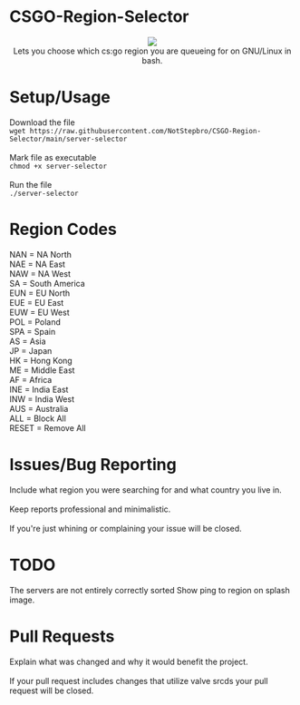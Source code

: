 # CSGO-Region-Selector
<p align="center">
  <img src="https://i.imgur.com/VRbqkIC.png"><br/>
  Lets you choose which cs:go region you are queueing for on GNU/Linux in bash.
</p>

# Setup/Usage
Download the file</br>
`wget https://raw.githubusercontent.com/NotStepbro/CSGO-Region-Selector/main/server-selector`<br/>
 <br>
Mark file as executable
 </br>
`chmod +x server-selector`</br>
 </br>
Run the file</br>
`./server-selector`</br>

# Region Codes
NAN = NA North<br/>
NAE = NA East<br/>
NAW = NA West<br/>
SA = South America<br/>
EUN = EU North<br/>
EUE = EU East<br/>
EUW = EU West<br/>
POL = Poland<br/>
SPA = Spain<br/>
AS = Asia<br/>
JP = Japan<br/>
HK = Hong Kong<br/>
ME = Middle East<br/>
AF = Africa<br/>
INE = India East<br/>
INW = India West<br/>
AUS = Australia<br/>
ALL = Block All<br/>
RESET = Remove All<br/>

# Issues/Bug Reporting
Include what region you were searching for and what country you live in.</br>
 </br>
Keep reports professional and minimalistic.</br>
 </br>
If you're just whining or complaining your issue will be closed.


# TODO
The servers are not entirely correctly sorted
Show ping to region on splash image.

# Pull Requests
Explain what was changed and why it would benefit the project.</br>
 </br>
If your pull request includes changes that utilize valve srcds your pull request will be closed.
